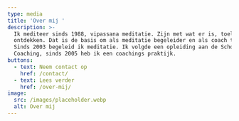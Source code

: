 ```yaml
---
type: media
title: 'Over mij '
description: >-
  Ik mediteer sinds 1988, vipassana meditatie. Zijn met wat er is, toelaten,
  ontdekken. Dat is de basis om als meditatie begeleider en als coach te werken.
  Sinds 2003 begeleid ik meditatie. Ik volgde een opleiding aan de School voor
  Coaching, sinds 2005 heb ik een coachings praktijk.
buttons:
  - text: Neem contact op
    href: /contact/
  - text: Lees verder
    href: /over-mij/
image:
  src: /images/placeholder.webp
  alt: Over mij
---
```

